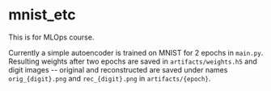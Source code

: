 # mnist_etc
This is for MLOps course.

Currently a simple autoencoder is trained on MNIST for 2 epochs
in `main.py`.
Resulting weights after two epochs are saved in `artifacts/weights.h5`
and digit images -- original and reconstructed are saved
under names `orig_{digit}.png` and `rec_{digit}.png` in `artifacts/{epoch}`.
